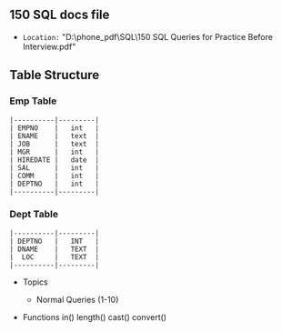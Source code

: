 ## 150 SQL docs file
- `Location:` "D:\phone_pdf\SQL\150 SQL Queries for Practice Before Interview.pdf"

## Table Structure
### Emp Table

```
|----------|---------|
| EMPNO    |   int   |
| ENAME    |   text  |
| JOB      |   text  |
| MGR      |   int   |
| HIREDATE |   date  |
| SAL      |   int   |
| COMM     |   int   |
| DEPTNO   |   int   |
|----------|---------|
```

### Dept Table
```
|----------|---------|
| DEPTNO   |   INT   |
| DNAME    |   TEXT  |
|  LOC     |   TEXT  |
|----------|---------|
```

- Topics
    - Normal Queries (1-10)

- Functions
    in()
    length()
    cast()
    convert()
